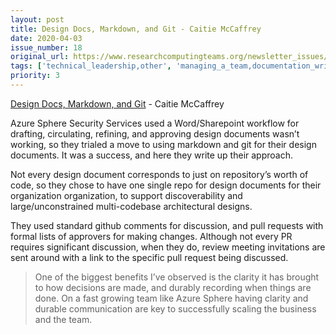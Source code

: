 ```yaml
---
layout: post
title: Design Docs, Markdown, and Git - Caitie McCaffrey
date: 2020-04-03
issue_number: 18
original_url: https://www.researchcomputingteams.org/newsletter_issues/0018
tags: ['technical_leadership,other', 'managing_a_team,documentation_writing', 'working_with_a_research_community,communications_tools']
priority: 3
---
```


<!-- markdownlint-disable MD033 -->
<!-- markdownlint-disable MD041 -->
<!-- markdownlint-disable MD049 -->

[Design Docs, Markdown, and Git](https://caitiem.com/2020/03/29/design-docs-markdown-and-git/) - Caitie McCaffrey

Azure Sphere Security Services used a Word/Sharepoint workflow for drafting, circulating, refining, and approving design documents wasn’t working, so they trialed a move to using markdown and git for their design documents.   It was a success, and here they write up their approach.

Not every design document corresponds to just on repository’s worth of code, so they chose to have one single repo for design documents for their organization organization, to support discoverability and large/unconstrained multi-codebase architectural designs.

They used standard github comments for discussion,  and pull requests with formal lists of approvers for making changes.  Although not every PR requires significant discussion, when they do, review meeting invitations are sent around with a link to the specific pull request being discussed.

> One of the biggest benefits I’ve observed is the clarity it has brought to how decisions are made, and durably recording when things are done.  On a fast growing team like Azure Sphere having clarity and durable communication are key to successfully scaling the business and the team.
